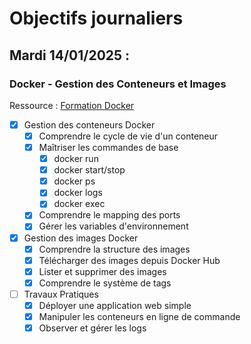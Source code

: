 # Objectifs journaliers

## Mardi 14/01/2025 :

### Docker - Gestion des Conteneurs et Images

Ressource : [Formation Docker](https://github.com/HachemiH/formation-docker)

- [x] Gestion des conteneurs Docker
  - [x] Comprendre le cycle de vie d'un conteneur
  - [x] Maîtriser les commandes de base
    - [x] docker run
    - [x] docker start/stop
    - [x] docker ps
    - [x] docker logs
    - [x] docker exec
  - [x] Comprendre le mapping des ports
  - [x] Gérer les variables d'environnement

- [x] Gestion des images Docker
  - [x] Comprendre la structure des images
  - [x] Télécharger des images depuis Docker Hub
  - [x] Lister et supprimer des images
  - [x] Comprendre le système de tags

- [ ] Travaux Pratiques
  - [x] Déployer une application web simple
  - [x] Manipuler les conteneurs en ligne de commande
  - [x] Observer et gérer les logs 